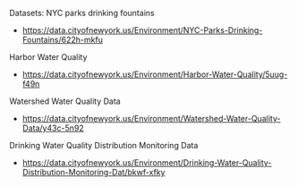 Datasets:
NYC parks drinking fountains
* https://data.cityofnewyork.us/Environment/NYC-Parks-Drinking-Fountains/622h-mkfu
  
Harbor Water Quality
* https://data.cityofnewyork.us/Environment/Harbor-Water-Quality/5uug-f49n

Watershed Water Quality Data
* https://data.cityofnewyork.us/Environment/Watershed-Water-Quality-Data/y43c-5n92
  
Drinking Water Quality Distribution Monitoring Data
* https://data.cityofnewyork.us/Environment/Drinking-Water-Quality-Distribution-Monitoring-Dat/bkwf-xfky
